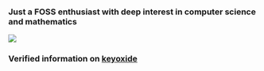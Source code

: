 ### Just a FOSS enthusiast with deep interest in computer science and mathematics
![](https://github-readme-stats.vercel.app/api?username=gilcu3&show_icons=true&theme=transparent)

### Verified information on [keyoxide](https://keyoxide.org/hkp/C195D1331AE4AC5773901AE20092E1F1BFFBC3B7)
